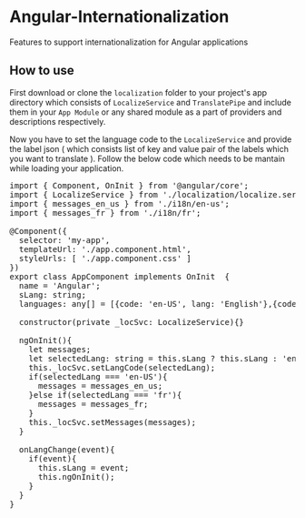 # Angular-Internationalization
Features to support internationalization for Angular applications

## How to use

First download or clone the `localization` folder to your project's app directory which consists of `LocalizeService` and `TranslatePipe` and include them in your `App Module` or any shared module as a part of providers and descriptions respectively.

Now you have to set the language code to the `LocalizeService` and provide the label json ( which consists list of key and value pair of the labels which you want to translate ). Follow the below code which needs to be mantain while loading your application.

<pre>
import { Component, OnInit } from '@angular/core';
import { LocalizeService } from './localization/localize.service';
import { messages_en_us } from './i18n/en-us';
import { messages_fr } from './i18n/fr';

@Component({
  selector: 'my-app',
  templateUrl: './app.component.html',
  styleUrls: [ './app.component.css' ]
})
export class AppComponent implements OnInit  {
  name = 'Angular';
  sLang: string;
  languages: any[] = [{code: 'en-US', lang: 'English'},{code: 'fr', lang: 'French'}];

  constructor(private _locSvc: LocalizeService){}

  ngOnInit(){
    let messages;
    let selectedLang: string = this.sLang ? this.sLang : 'en-US';
    this._locSvc.setLangCode(selectedLang);
    if(selectedLang === 'en-US'){
      messages = messages_en_us;
    }else if(selectedLang === 'fr'){
      messages = messages_fr;
    }
    this._locSvc.setMessages(messages);
  }

  onLangChange(event){
    if(event){
      this.sLang = event;
      this.ngOnInit();
    }
  }
}
</pre>


